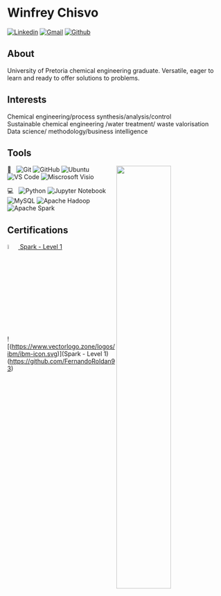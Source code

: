 # Winfrey Chisvo 

[![Linkedin](https://img.shields.io/badge/-LinkedIn-blue?style=flat&logo=Linkedin&logoColor=white)](https://www.linkedin.com/in/cwinfrey?lipi=urn%3Ali%3Apage%3Ad_flagship3_profile_view_base_contact_details%3BTEANHa%2FZTuaoXkT%2F9LQm9Q%3D%3D)
[![Gmail](https://img.shields.io/badge/-Gmail-c14438?style=flat&logo=Gmail&logoColor=white)](mailto:chisvo.winfrey@gmail.com)
[![Github](https://img.shields.io/badge/-Github-000?style=flat&logo=Github&logoColor=white)](https://github.com/winchcodes)

## About
University of Pretoria chemical engineering graduate. Versatile, eager to learn and ready to offer solutions to problems.

## Interests 
Chemical engineering/process synthesis/analysis/control <br/>
Sustainable chemical engineering /water treatment/ waste valorisation<br/>
Data science/ methodology/business intelligence<br/>

## Tools 
<p>
<img width="50%" align="right" src="https://github-readme-stats.vercel.app/api?username=winchcodes&show_icons=true&hide_border=true" />

🔧 &#160; ![Git](https://img.shields.io/badge/Git-F05032?style=plastic&logo=git)
          ![GitHub](https://img.shields.io/badge/Git-181717?style=plastic&logo=github)
          ![Ubuntu](https://img.shields.io/badge/Ubuntu-E95420?style=plastic&logo=ubuntu)
          ![VS Code](https://img.shields.io/badge/VS-Code-007ACC?style=plastic&logo=visualstudiocode)
          ![Miscrosoft Visio](https://img.shields.io/badge/Miscrosoft-Visio-3955A3?style=plastic&logo=visualstudiocode)
         
💻 &#160; ![Python](https://img.shields.io/badge/Python-3776AB?style=plastic&logo=python)
        ![Jupyter Notebook](https://img.shields.io/badge/Jupyter-Notebook-F37626?style=plastic&logo=jupyter)
        ![MySQL](https://img.shields.io/badge/MySQL-4479A1?style=plastic&logo=mysql)
        ![Apache Hadoop](https://img.shields.io/badge/Apache-Hadoop-66CCFF?style=plastic&logo=apachehadoop)
        ![Apache Spark](https://img.shields.io/badge/Apache-Spark-E25A1C?style=plastic&logo=apachespark)


<!--
<code><img width="10%" src="https://www.vectorlogo.zone/logos/python/python-icon.svg"></code>
<code><img width="10%" src="https://www.vectorlogo.zone/logos/r-project/r-project-icon.svg"></code>
<code><img width="10%" src="https://www.vectorlogo.zone/logos/apache_spark/apache_spark-ar21.svg"></code>
<code><img width="10%" src="https://www.vectorlogo.zone/logos/apache_hadoop/apache_hadoop-ar21.svg"></code>
<br/>

<code><img width="10%" src="https://www.vectorlogo.zone/logos/git-scm/git-scm-ar21.svg"></code>
<code><img width="10%" src="https://www.vectorlogo.zone/logos/github/github-icon.svg"></code>
<br/>

<code><img width="10%" src="https://www.vectorlogo.zone/logos/w3_html5/w3_html5-icon.svg"></code>
<code><img width="10%" src="https://www.vectorlogo.zone/logos/w3_css/w3_css-icon.svg"></code>

</p>-->

## Certifications

[<img width="5%" src="https://www.vectorlogo.zone/logos/ibm/ibm-icon.svg"> Spark - Level 1](https://www.credly.com/badges/741a8fd4-3910-4432-afe9-4dc1abf8c1ff/linked_in_profile)

![(https://www.vectorlogo.zone/logos/ibm/ibm-icon.svg)](Spark - Level 1)(https://github.com/FernandoRoldan93)